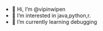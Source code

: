 - 👋 Hi, I’m @vipinwipen
- 👀 I’m interested in java,python,r.
- 🌱 I’m currently learning debugging


<!---
vipinwipen/vipinwipen is a ✨ special ✨ repository because its `README.md` (this file) appears on your GitHub profile.
You can click the Preview link to take a look at your changes.
--->
